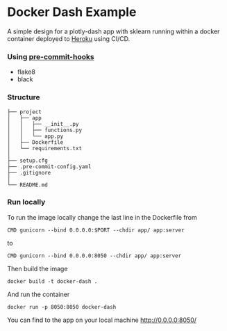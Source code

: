# Docker Dash Example
A simple design for a plotly-dash app with sklearn running within a docker container deployed to [Heroku](https://docker-dash.herokuapp.com) using CI/CD.
### Using [pre-commit-hooks](https://pre-commit.com/)
- flake8 
- black

### Structure
```
├── project
│   ├── app
│   │   ├── __init__.py
│   │   ├── functions.py
│   │   └── app.py
│   ├── Dockerfile
│   └── requirements.txt
│
├── setup.cfg
├── .pre-commit-config.yaml
├── .gitignore
│
└── README.md
```

### Run locally
To run the image locally change the last line in the Dockerfile from
```
CMD gunicorn --bind 0.0.0.0:$PORT --chdir app/ app:server
```
to
```
CMD gunicorn --bind 0.0.0.0:8050 --chdir app/ app:server
```
Then build the image
```
docker build -t docker-dash .
```
And run the container
```
docker run -p 8050:8050 docker-dash
```
You can find to the app on your local machine http://0.0.0.0:8050/